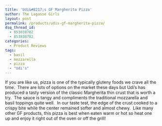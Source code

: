 ```yaml
---
title: 'Udi&#8217;s GF Margherita Pizza'
author: The Lagasse Girls
layout: post
permalink: /products/udis-gf-margherita-pizza/
dsq_thread_id:
  - 853838782
  - 853838782
categories:
  - Product Reviews
tags:
  - basil
  - mozzarella
  - pizza
  - "Udi's"
---
```

If you are like us, pizza is one of the typically gluteny foods we crave all the time.  There are lots of options on the market these days but Udi’s has produced a tasty version of the classic Margherita thin crust that is worth a try.  The sauce is tangy and compliments the traditional mozzarella and basil toppings quite well.  In our taste test, the edge of the crust cooked to a crispy bite while the center remained softer and almost chewy.  Like many other GF products, this pizza is best when eaten warm or hot so heat one up and enjoy it right out of the oven or off the grill!